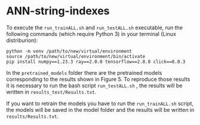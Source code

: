 # ANN-string-indexes

To execute the `run_trainALL.sh` and `run_testALL.sh` executable, run the following commands (which require Python 3) in your terminal (Linux distriburion):

```
python -m venv /path/to/new/virtual/environment
source /path/to/new/virtual/environment/bin/activate
pip install numpy==1.23.3 ray==2.0.0 tensorflow==2.8.0 click==8.0.3
```

In the `pretrained_models` folder there are the pretrained models corresponding to the results shown in Figure 5. To reproduce those results it is necessary to run the bash script `run_testALL.sh` , the results will be written in `results_test/Results.txt`.

If you want to retrain the models you have to run the `run_trainALL.sh` script, the models will be saved in the model folder and the results will be written in `results/Results.txt`.
